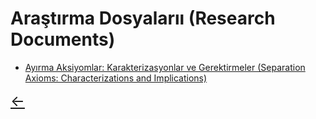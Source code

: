 # Araştırma Dosyalarıı (Research Documents)

- [Ayırma Aksiyomlar: Karakterizasyonlar ve Gerektirmeler (Separation Axioms: Characterizations and Implications)](pdffiles/Test.pdf)

<a href="/" class="back-arrow" style="font-size:24px;">←</a>
